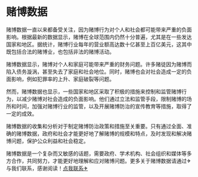 # 赌博数据

赌博数据一直以来都备受关注，因为赌博行为对个人和社会都可能带来严重的负面影响。根据最新的数据显示，赌博在全球范围内仍然十分普遍，尤其是在一些发达国家和地区。据统计，赌博行业每年的营业额高达数十亿甚至上百亿美元，这其中既包括合法的赌博业，也包括非法的赌博活动。

赌博数据显示，赌博对个人和家庭可能带来严重的财务问题。许多赌徒因为赌博而陷入债务漩涡，甚至失去了家庭和社会地位。同时，赌博也会对社会造成一定的负面影响，例如犯罪率的上升、家庭破裂等问题。

然而，赌博数据也显示，一些国家和地区采取了积极的措施来控制和监管赌博行为，以减少赌博对社会造成的负面影响。他们通过立法和监管手段，限制赌博的场所和时间，加强对赌博行业的监管，以及开展赌博防治的宣传教育等措施，取得了一定的成效。

赌博数据的收集和分析对于制定赌博防治政策和措施至关重要。只有通过全面、准确的赌博数据，政府和社会才能更好地了解赌博的规模和特点，及时发现和解决赌博问题，保护公众利益和社会稳定。

赌博数据是一个复杂而又敏感的话题，需要政府、学术机构、社会组织和媒体等多方合作，共同努力，才能更好地理解和应对赌博问题。更多关于赌博数据请通过✈与我们联系，感谢阅读！[点我联系✈](https://en.G208.com)